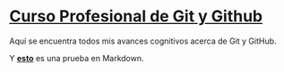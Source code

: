 # [Curso Profesional de Git y Github](https://platzi.com/clases/git-github/)
Aquí se encuentra todos mis avances cognitivos acerca de Git y GitHub.

Y [**esto**](https://www.youtube.com/watch?v=dQw4w9WgXcQ) es una prueba en Markdown.